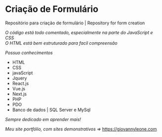 # Criação de Formulário
Repositório para criação de formulário | Repository for form creation

*O código está todo comentado, especialmente na parte do JavaScript e CSS* <br/>
*O HTML está bem estruturado para facil compreensão*

*Possuo conhecimentos*
- HTML
- CSS
- javaScript
- Jquery
- React.js
- Vue.js
- Next.js
- PHP
- PDO
- Banco de dados | SQL Server e MySql

*Sempre dedicado em aprender mais!*

*Meu site portfólio, com sites demonstrativos =>*
https://giovannyleone.com

